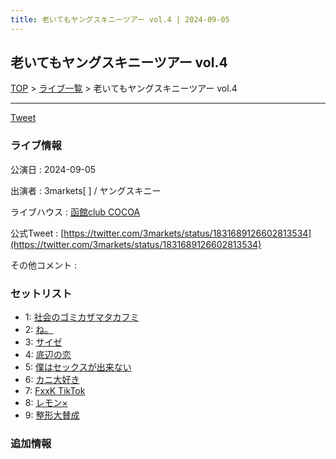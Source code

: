 ```yaml
---
title: 老いてもヤングスキニーツアー vol.4 | 2024-09-05
---
```

## 老いてもヤングスキニーツアー vol.4

[TOP](/setlist/) > [ライブ一覧](lives.html) > 老いてもヤングスキニーツアー vol.4

___

<a href="https://twitter.com/share?ref_src=twsrc%5Etfw" data-text="3markets[ ]セットリスト > 老いてもヤングスキニーツアー vol.4" class="twitter-share-button" data-via="3markets" data-hashtags="3markets" data-related="3markets" data-show-count="false">Tweet</a>

### ライブ情報

公演日
:    2024-09-05

出演者
:    3markets[ ] / ヤングスキニー

ライブハウス
:    [函館club COCOA](livehouse091.html)

公式Tweet
:    [https://twitter.com/3markets/status/1831689126602813534](https://twitter.com/3markets/status/1831689126602813534)

その他コメント
:    

### セットリスト



*  1: [社会のゴミカザマタカフミ](song002.html)
*  2: [ね。](song076.html)
*  3: [サイゼ](song004.html)
*  4: [底辺の恋](song008.html)
*  5: [僕はセックスが出来ない](song006.html)
*  6: [カニ大好き](song079.html)
*  7: [FxxK TikTok](song082.html)
*  8: [レモン×](song003.html)
*  9: [整形大賛成](song005.html)


### 追加情報






<script async src="https://platform.twitter.com/widgets.js" charset="utf-8"></script>